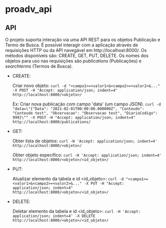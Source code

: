 # proadv_api

## API
O projeto suporta interação via uma API REST para os objetos Publicação e Termo de Busca. É possível interagir com a aplicação através de requisições HTTP ou da API navegável em http://localhost:8000/. Os métodos disponíveis são: CREATE, GET, PUT, DELETE. Os nomes dos objetos para uso nas requisições são *publications* (Publicações) e *searchterms* (Termos de Busca).

- CREATE:
    
    Criar novo objeto:
    ``curl -d "<campo1>=<valor1>&<campo2>=<valor2>&..." -X POST -H "Accept: application/json; indent=4" http://localhost:8000/<objeto>/``

    Ex:
    Criar nova publicação com campo 'data' (um campo JSON).
    ``curl -d "data=\"{"Data": "2021-02-01T00:00:00.000000Z", "Conteudo": "Conteudo test", "Observacao": "Observacao test", "DiarioCodigo": 999}\"" -X POST -H "Accept: application/json; indent=4" http://localhost:8000/publications/``


- GET:

    Obter lista de objetos:
    ``curl -H 'Accept: application/json; indent=4' http://localhost:8000/<objeto>/``
    
    Obter objeto específico:
    ``curl -H 'Accept: application/json; indent=4' http://localhost:8000/<objeto>/<id_objeto>/``

- PUT:
    
    Atualizar elemento da tabela <objeto> e id <id_objeto>:
    ``curl -d "<campo1>=<valor1>&<campo2>=<valor2>&..." -X PUT -H "Accept: application/json; indent=4" http://localhost:8000/<objeto>/<id_objeto>/``

- DELETE:
    
    Deletar elemento da tabela <objeto> e id <id_objeto>:
    ``curl -H 'Accept: application/json; indent=4' -X DELETE http://localhost:8000/<objeto>/<id_objeto>/``
